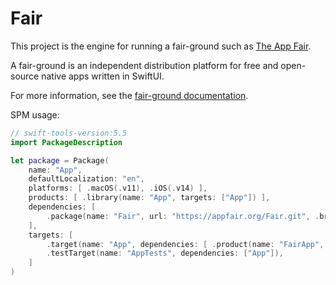 # Fair

This project is the engine for running a fair-ground such as 
[The App Fair](https://www.appfair.net).

A fair-ground is an independent distribution platform
for free and open-source native apps written in SwiftUI.

For more information, see the
[fair-ground documentation](https://www.appfair.net/#the-app-fair-fair-ground).


SPM usage:

```swift
// swift-tools-version:5.5
import PackageDescription

let package = Package(
    name: "App",
    defaultLocalization: "en",
    platforms: [ .macOS(.v11), .iOS(.v14) ],
    products: [ .library(name: "App", targets: ["App"]) ],
    dependencies: [
        .package(name: "Fair", url: "https://appfair.org/Fair.git", .branch("main")),
    ],
    targets: [
        .target(name: "App", dependencies: [ .product(name: "FairApp", package: "Fair") ], resources: [.process("Resources"), .copy("Bundle")]),
        .testTarget(name: "AppTests", dependencies: ["App"]),
    ]
)
```



